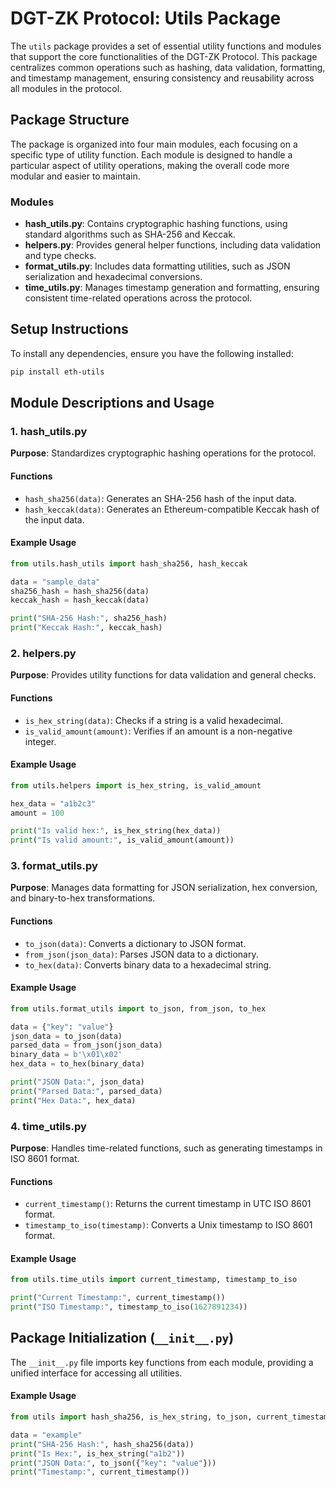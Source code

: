 # DGT-ZK Protocol: Utils Package

The `utils` package provides a set of essential utility functions and modules that support the core functionalities of the DGT-ZK Protocol. This package centralizes common operations such as hashing, data validation, formatting, and timestamp management, ensuring consistency and reusability across all modules in the protocol.

## Package Structure

The package is organized into four main modules, each focusing on a specific type of utility function. Each module is designed to handle a particular aspect of utility operations, making the overall code more modular and easier to maintain.

### Modules

* **hash_utils.py**: Contains cryptographic hashing functions, using standard algorithms such as SHA-256 and Keccak.
* **helpers.py**: Provides general helper functions, including data validation and type checks.
* **format_utils.py**: Includes data formatting utilities, such as JSON serialization and hexadecimal conversions.
* **time_utils.py**: Manages timestamp generation and formatting, ensuring consistent time-related operations across the protocol.

## Setup Instructions

To install any dependencies, ensure you have the following installed:

```bash
pip install eth-utils
```

## Module Descriptions and Usage

### 1. hash_utils.py

**Purpose**: Standardizes cryptographic hashing operations for the protocol.

#### Functions

* `hash_sha256(data)`: Generates an SHA-256 hash of the input data.
* `hash_keccak(data)`: Generates an Ethereum-compatible Keccak hash of the input data.

#### Example Usage

```python
from utils.hash_utils import hash_sha256, hash_keccak

data = "sample_data"
sha256_hash = hash_sha256(data)
keccak_hash = hash_keccak(data)

print("SHA-256 Hash:", sha256_hash)
print("Keccak Hash:", keccak_hash)
```

### 2. helpers.py

**Purpose**: Provides utility functions for data validation and general checks.

#### Functions

* `is_hex_string(data)`: Checks if a string is a valid hexadecimal.
* `is_valid_amount(amount)`: Verifies if an amount is a non-negative integer.

#### Example Usage

```python
from utils.helpers import is_hex_string, is_valid_amount

hex_data = "a1b2c3"
amount = 100

print("Is valid hex:", is_hex_string(hex_data))
print("Is valid amount:", is_valid_amount(amount))
```

### 3. format_utils.py

**Purpose**: Manages data formatting for JSON serialization, hex conversion, and binary-to-hex transformations.

#### Functions

* `to_json(data)`: Converts a dictionary to JSON format.
* `from_json(json_data)`: Parses JSON data to a dictionary.
* `to_hex(data)`: Converts binary data to a hexadecimal string.

#### Example Usage

```python
from utils.format_utils import to_json, from_json, to_hex

data = {"key": "value"}
json_data = to_json(data)
parsed_data = from_json(json_data)
binary_data = b'\x01\x02'
hex_data = to_hex(binary_data)

print("JSON Data:", json_data)
print("Parsed Data:", parsed_data)
print("Hex Data:", hex_data)
```

### 4. time_utils.py

**Purpose**: Handles time-related functions, such as generating timestamps in ISO 8601 format.

#### Functions

* `current_timestamp()`: Returns the current timestamp in UTC ISO 8601 format.
* `timestamp_to_iso(timestamp)`: Converts a Unix timestamp to ISO 8601 format.

#### Example Usage

```python
from utils.time_utils import current_timestamp, timestamp_to_iso

print("Current Timestamp:", current_timestamp())
print("ISO Timestamp:", timestamp_to_iso(1627891234))
```

## Package Initialization (`__init__.py`)

The `__init__.py` file imports key functions from each module, providing a unified interface for accessing all utilities.

#### Example Usage

```python
from utils import hash_sha256, is_hex_string, to_json, current_timestamp

data = "example"
print("SHA-256 Hash:", hash_sha256(data))
print("Is Hex:", is_hex_string("a1b2"))
print("JSON Data:", to_json({"key": "value"}))
print("Timestamp:", current_timestamp())